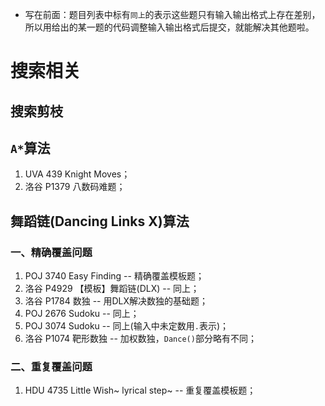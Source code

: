 - 写在前面：题目列表中标有`同上`的表示这些题只有输入输出格式上存在差别，所以用给出的某一题的代码调整输入输出格式后提交，就能解决其他题啦。

# 搜索相关

## 搜索剪枝

## `A*`算法

1. UVA 439 Knight Moves；
2. 洛谷 P1379 八数码难题；

## 舞蹈链(Dancing Links X)算法

### 一、精确覆盖问题

1. POJ 3740 Easy Finding -- 精确覆盖模板题；
2. 洛谷 P4929 【模板】舞蹈链(DLX) -- 同上；
3. 洛谷 P1784 数独 -- 用DLX解决数独的基础题；
4. POJ 2676 Sudoku -- 同上；
5. POJ 3074 Sudoku -- 同上(输入中未定数用`.`表示)；
6. 洛谷 P1074 靶形数独 -- 加权数独，`Dance()`部分略有不同；

### 二、重复覆盖问题

1. HDU 4735 Little Wish~ lyrical step~ -- 重复覆盖模板题；

